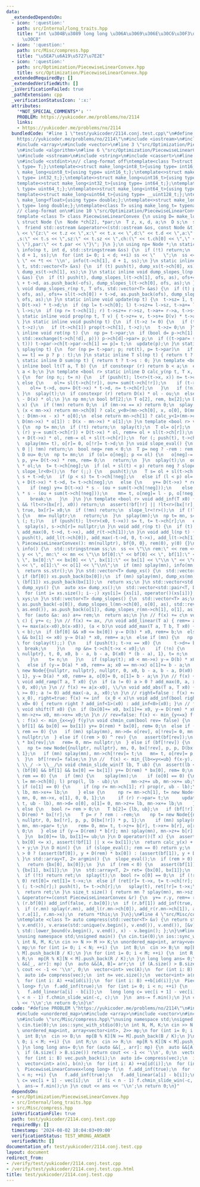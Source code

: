```yaml
---
data:
  _extendedDependsOn:
  - icon: ':question:'
    path: src/Internal/long_traits.hpp
    title: "int \u304B\u3089 long long \u306A\u3069\u306E\u30C6\u30F3\u30D7\u30EC\u30FC\
      \u30C8"
  - icon: ':question:'
    path: src/Misc/compress.hpp
    title: "\u5EA7\u6A19\u5727\u7E2E"
  - icon: ':question:'
    path: src/Optimization/PiecewiseLinearConvex.hpp
    title: src/Optimization/PiecewiseLinearConvex.hpp
  _extendedRequiredBy: []
  _extendedVerifiedWith: []
  _isVerificationFailed: true
  _pathExtension: cpp
  _verificationStatusIcon: ':x:'
  attributes:
    '*NOT_SPECIAL_COMMENTS*': ''
    PROBLEM: https://yukicoder.me/problems/no/2114
    links:
    - https://yukicoder.me/problems/no/2114
  bundledCode: "#line 1 \"test/yukicoder/2114.conj.test.cpp\"\n#define PROBLEM \"\
    https://yukicoder.me/problems/no/2114\"\n#include <iostream>\n#include <unordered_map>\n\
    #include <array>\n#include <vector>\n#line 3 \"src/Optimization/PiecewiseLinearConvex.hpp\"\
    \n#include <algorithm>\n#line 6 \"src/Optimization/PiecewiseLinearConvex.hpp\"\
    \n#include <sstream>\n#include <string>\n#include <cassert>\n#line 2 \"src/Internal/long_traits.hpp\"\
    \n#include <cstdint>\n// clang-format off\ntemplate<class T>struct make_long{using\
    \ type= T;};\ntemplate<>struct make_long<int8_t>{using type= int16_t;};\ntemplate<>struct\
    \ make_long<uint8_t>{using type= uint16_t;};\ntemplate<>struct make_long<int16_t>{using\
    \ type= int32_t;};\ntemplate<>struct make_long<uint16_t>{using type= uint32_t;};\n\
    template<>struct make_long<int32_t>{using type= int64_t;};\ntemplate<>struct make_long<uint32_t>{using\
    \ type= uint64_t;};\ntemplate<>struct make_long<int64_t>{using type= __int128_t;};\n\
    template<>struct make_long<uint64_t>{using type= __uint128_t;};\ntemplate<>struct\
    \ make_long<float>{using type= double;};\ntemplate<>struct make_long<double>{using\
    \ type= long double;};\ntemplate<class T> using make_long_t= typename make_long<T>::type;\n\
    // clang-format on\n#line 10 \"src/Optimization/PiecewiseLinearConvex.hpp\"\n\
    template <class T> class PiecewiseLinearConvex {\n using D= make_long_t<T>;\n\
    \ struct Node {\n  Node *ch[2], *par;\n  T z, x, d, a;\n  D s;\n  size_t sz;\n\
    \  friend std::ostream &operator<<(std::ostream &os, const Node &t) { return os\
    \ << \"{z:\" << t.z << \",x:\" << t.x << \",d:\" << t.d << \",a:\" << t.a << \"\
    ,s:\" << t.s << \",sz:\" << t.sz << \",ch:(\" << t.ch[0] << \",\" << t.ch[1] <<\
    \ \"),par:\" << t.par << \"}\"; }\n };\n using np= Node *;\n static inline void\
    \ info(np t, int d, std::stringstream &ss) {\n  if (!t) return;\n  push(t), info(t->ch[0],\
    \ d + 1, ss);\n  for (int i= 0; i < d; ++i) ss << \"   \";\n  ss << \" \u25A0\
    \ \" << *t << '\\n', info(t->ch[1], d + 1, ss);\n }\n static inline void dump_xs(np\
    \ t, std::vector<T> &xs) {\n  if (t) push(t), dump_xs(t->ch[0], xs), xs.push_back(t->x),\
    \ dump_xs(t->ch[1], xs);\n }\n static inline void dump_slopes_l(np t, T ofs, std::vector<T>\
    \ &as) {\n  if (t) push(t), dump_slopes_l(t->ch[1], ofs, as), ofs+= sl(t->ch[1])\
    \ + t->d, as.push_back(-ofs), dump_slopes_l(t->ch[0], ofs, as);\n }\n static inline\
    \ void dump_slopes_r(np t, T ofs, std::vector<T> &as) {\n  if (t) push(t), dump_slopes_r(t->ch[0],\
    \ ofs, as), ofs+= sl(t->ch[0]) + t->d, as.push_back(ofs), dump_slopes_r(t->ch[1],\
    \ ofs, as);\n }\n static inline void update(np t) {\n  t->sz= 1, t->a= t->d, t->s=\
    \ D(t->x) * t->d;\n  if (np l= t->ch[0]; l) t->sz+= l->sz, t->a+= l->a, t->s+=\
    \ l->s;\n  if (np r= t->ch[1]; r) t->sz+= r->sz, t->a+= r->a, t->s+= r->s;\n }\n\
    \ static inline void prop(np t, T v) { t->z+= v, t->s+= D(v) * t->a, t->x+= v;\
    \ }\n static inline void push(np t) {\n  if (t->z != 0) {\n   if (t->ch[0]) prop(t->ch[0],\
    \ t->z);\n   if (t->ch[1]) prop(t->ch[1], t->z);\n   t->z= 0;\n  }\n }\n static\
    \ inline void rot(np t) {\n  np p= t->par;\n  if (bool d= p->ch[1] == t; (p->ch[d]=\
    \ std::exchange(t->ch[!d], p))) p->ch[d]->par= p;\n  if ((t->par= std::exchange(p->par,\
    \ t))) t->par->ch[t->par->ch[1] == p]= t;\n  update(p);\n }\n static inline void\
    \ splay(np t) {\n  for (np p= t->par; p; rot(t), p= t->par)\n   if (p->par) rot(p->par->ch[p->ch[1]\
    \ == t] == p ? p : t);\n }\n static inline T sl(np t) { return t ? t->a : 0; }\n\
    \ static inline D sum(np t) { return t ? t->s : 0; }\n template <bool r> static\
    \ inline bool lt(T a, T b) {\n  if constexpr (r) return b < a;\n  else return\
    \ a < b;\n }\n template <bool r> static inline D calc_y(np t, T x, T ol, T ou)\
    \ {\n  for (np n;; t= n) {\n   if (push(t); lt<r>(t->x, x)) n= t->ch[!r];\n  \
    \ else {\n    ol+= sl(t->ch[!r]), ou+= sum(t->ch[!r]);\n    if (t->x == x) break;\n\
    \    ol+= t->d, ou+= D(t->x) * t->d, n= t->ch[r];\n   }\n   if (!n) break;\n \
    \ }\n  splay(t);\n  if constexpr (r) return D(x) * ol - ou;\n  else return ou\
    \ - D(x) * ol;\n }\n np mn;\n bool bf[2];\n T o[2], rem, bx[2];\n D y;\n D calc_y(T\
    \ x) {\n  if (!mn) return 0;\n  if (mn->x == x) return 0;\n  splay(mn);\n  if\
    \ (x < mn->x) return mn->ch[0] ? calc_y<0>(mn->ch[0], x, o[0], D(mn->x) * o[0])\
    \ : D(mn->x - x) * o[0];\n  else return mn->ch[1] ? calc_y<1>(mn->ch[1], x, o[1],\
    \ D(mn->x) * o[1]) : D(x - mn->x) * o[1];\n }\n template <bool r> void slope_lr()\
    \ {\n  np t= mn;\n  if (!t) return;\n  splay(t);\n  T ol= o[r];\n  if constexpr\
    \ (r) y-= sum(t->ch[r]) + D(t->x) * ol, rem+= ol + sl(t->ch[r]);\n  else y+= sum(t->ch[r])\
    \ + D(t->x) * ol, rem-= ol + sl(t->ch[r]);\n  for (; push(t), t->ch[r];) t= t->ch[r];\n\
    \  splay(mn= t), o[r]= 0, o[!r]= t->d;\n }\n void slope_eval() {\n  if (rem ==\
    \ 0 || !mn) return;\n  bool neg= rem < 0;\n  T p= neg ? -rem : rem, ol= 0;\n \
    \ D ou= 0;\n  np t= mn;\n  if (ol= o[neg]; p <= ol) {\n   o[neg]-= p, o[!neg]+=\
    \ p, y+= D(t->x) * rem, rem= 0;\n   return;\n  }\n  splay(t);\n  ou+= D(t->x)\
    \ * ol;\n  t= t->ch[neg];\n  if (ol + sl(t) < p) return neg ? slope_lr<1>() :\
    \ slope_lr<0>();\n  for (;;) {\n   push(t);\n   T s= ol + sl(t->ch[!neg]), l=\
    \ s + t->d;\n   if (p < s) t= t->ch[!neg];\n   else if (l < p) ol= l, ou+= sum(t->ch[!neg])\
    \ + D(t->x) * t->d, t= t->ch[neg];\n   else {\n    y+= D(t->x) * rem, rem= 0;\n\
    \    if (neg) y+= D(t->x) * s - (ou + sum(t->ch[!neg]));\n    else y-= D(t->x)\
    \ * s - (ou + sum(t->ch[!neg]));\n    mn= t, o[neg]= l - p, o[!neg]= p - s;\n\
    \    break;\n   }\n  }\n }\n template <bool r> void add_inf(T x0) {\n  if (bf[r]\
    \ && !lt<r>(bx[r], x0)) return;\n  assert(!bf[!r] || !lt<r>(bx[!r], x0));\n  bf[r]=\
    \ true, bx[r]= x0;\n  if (!mn) return;\n  slope_lr<!r>();\n  if (!lt<r>(x0, mn->x))\
    \ {\n   mn= nullptr;\n   return;\n  }\n  splay(mn);\n  np t= mn, s= t;\n  for\
    \ (; t;)\n   if (push(t); lt<r>(x0, t->x)) s= t, t= t->ch[r];\n   else t= t->ch[!r];\n\
    \  splay(s), s->ch[r]= nullptr;\n }\n void add_r(np t) {\n  if (t) push(t), add_r(t->ch[0]),\
    \ add_max(0, t->d, t->x), add_r(t->ch[1]);\n }\n void add_l(np t) {\n  if (t)\
    \ push(t), add_l(t->ch[0]), add_max(-t->d, 0, t->x), add_l(t->ch[1]);\n }\npublic:\n\
    \ PiecewiseLinearConvex(): mn(nullptr), bf{0, 0}, rem(0), y(0) {}\n std::string\
    \ info() {\n  std::stringstream ss;\n  ss << \"\\n rem:\" << rem << \", y:\" <<\
    \ y << \", mn:\" << mn << \"\\n bf[0]:\" << bf[0] << \", bf[1]:\" << bf[1] <<\
    \ \", bx[0]:\" << bx[0] << \", bx[1]:\" << bx[1] << \"\\n \" << \"o[0]:\" << o[0]\
    \ << \", o[1]:\" << o[1] << \"\\n\";\n  if (mn) splay(mn), info(mn, 0, ss);\n\
    \  return ss.str();\n }\n std::vector<T> dump_xs() {\n  std::vector<T> xs;\n \
    \ if (bf[0]) xs.push_back(bx[0]);\n  if (mn) splay(mn), dump_xs(mn, xs);\n  if\
    \ (bf[1]) xs.push_back(bx[1]);\n  return xs;\n }\n std::vector<std::pair<T, D>>\
    \ dump_xys() {\n  auto xs= dump_xs();\n  std::vector<std::pair<T, D>> xys(xs.size());\n\
    \  for (int i= xs.size(); i--;) xys[i]= {xs[i], operator()(xs[i])};\n  return\
    \ xys;\n }\n std::vector<T> dump_slopes() {\n  std::vector<T> as;\n  if (mn) splay(mn),\
    \ as.push_back(-o[0]), dump_slopes_l(mn->ch[0], o[0], as), std::reverse(as.begin(),\
    \ as.end()), as.push_back(o[1]), dump_slopes_r(mn->ch[1], o[1], as);\n  else as.push_back(0);\n\
    \  for (auto &a: as) a+= rem;\n  return as;\n }\n // f(x) += c\n void add_const(D\
    \ c) { y+= c; }\n // f(x) += ax, /\n void add_linear(T a) { rem+= a; }\n //  f(x)\
    \ += max(a(x-x0),b(x-x0)), (a < b)\n void add_max(T a, T b, T x0) {\n  assert(a\
    \ < b);\n  if (bf[0] && x0 <= bx[0]) y-= D(b) * x0, rem+= b;\n  else if (bf[1]\
    \ && bx[1] <= x0) y-= D(a) * x0, rem+= a;\n  else if (mn) {\n   np t= mn;\n  \
    \ for (splay(t);;) {\n    if (push(t); t->x == x0) {\n     t->d+= b - a;\n   \
    \  break;\n    }\n    np &n= t->ch[t->x < x0];\n    if (!n) {\n     n= new Node{{nullptr,\
    \ nullptr}, t, 0, x0, b - a, b - a, D(x0) * (b - a), 1}, t= n;\n     break;\n\
    \    }\n    t= n;\n   }\n   if (splay(t); x0 < mn->x) y-= D(b) * x0, rem+= b;\n\
    \   else if (y-= D(a) * x0, rem+= a; x0 == mn->x) o[1]+= b - a;\n  } else mn=\
    \ new Node{{nullptr, nullptr}, nullptr, 0, x0, b - a, b - a, D(x0) * (b - a),\
    \ 1}, y-= D(a) * x0, rem+= a, o[0]= 0, o[1]= b - a;\n }\n // f(x) +=  max(0, a(x-x0))\n\
    \ void add_ramp(T a, T x0) {\n  if (a != 0) a > 0 ? add_max(0, a, x0) : add_max(a,\
    \ 0, x0);\n }\n // f(x) += a|x-x0|, \\/\n void add_abs(T a, T x0) {\n  if (assert(a\
    \ >= 0); a != 0) add_max(-a, a, x0);\n }\n // right=false : f(x) +=  inf  (x <\
    \ x_0), right=true: f(x) += inf  (x_0 < x)\n void add_inf(bool right= false, T\
    \ x0= 0) { return right ? add_inf<1>(x0) : add_inf<0>(x0); }\n // f(x) <- f(x-x0)\n\
    \ void shift(T x0) {\n  if (bx[0]+= x0, bx[1]+= x0, y-= D(rem) * x0; mn) splay(mn),\
    \ mn->z+= x0, mn->x+= x0;\n }\n // rev=false: f(x) <- min_{y<=x} f(y), rev=true\
    \ : f(x) <- min_{x<=y} f(y)\n void chmin_cum(bool rev= false) {\n  if (bf[0] &&\
    \ bf[1] && bx[0] == bx[1]) y+= D(rem) * bx[0], rem= 0;\n  else if (slope_eval();\
    \ rem == 0) {\n   if (mn) splay(mn), mn->d= o[rev], o[!rev]= 0, mn->ch[!rev]=\
    \ nullptr;\n  } else if ((rem > 0) ^ rev) {\n   assert(bf[rev]);\n   y+= D(rem)\
    \ * bx[rev];\n   rem= 0, mn= nullptr;\n  } else if (bf[!rev]) {\n   T p= std::abs(rem);\n\
    \   np t= new Node{{nullptr, nullptr}, mn, 0, bx[!rev], p, p, D(bx[!rev]) * p,\
    \ 1};\n   if (mn) splay(mn), mn->ch[!rev]= t;\n   mn= t, o[rev]= p, o[!rev]= 0;\n\
    \  }\n  bf[!rev]= false;\n }\n //  f(x) <- min_{lb<=y<=ub} f(x-y). (lb <= ub),\
    \ \\_/ -> \\__/\n void chmin_slide_win(T lb, T ub) {\n  assert(lb <= ub);\n  if\
    \ (bf[0] && bf[1] && bx[0] == bx[1]) y+= D(rem) * bx[0], rem= 0;\n  else if (slope_eval();\
    \ rem == 0) {\n   if (mn) {\n    splay(mn);\n    if (o[0] == 0) {\n     if (np\
    \ l= mn->ch[0]; l) prop(l, lb - ub);\n     mn->z+= ub, mn->x+= ub;\n    } else\
    \ if (o[1] == 0) {\n     if (np r= mn->ch[1]; r) prop(r, ub - lb);\n     mn->z+=\
    \ lb, mn->x+= lb;\n    } else {\n     np r= mn->ch[1], t= new Node{{nullptr, r},\
    \ mn, 0, mn->x, o[1], 0, 0, 1};\n     if (r) r->par= t;\n     update(t), prop(mn->ch[1]=\
    \ t, ub - lb), mn->d= o[0], o[1]= 0, mn->z+= lb, mn->x+= lb;\n    }\n   }\n  }\
    \ else {\n   bool r= rem > 0;\n   T b[2]= {lb, ub};\n   if (bf[!r]) {\n    y+=\
    \ D(rem) * bx[!r];\n    T p= r ? rem : -rem;\n    np t= new Node{{nullptr, nullptr},\
    \ nullptr, 0, bx[!r], p, p, D(bx[!r]) * p, 1};\n    if (mn) splay(mn), t->ch[r]=\
    \ mn, mn->par= t;\n    rem= 0, mn= t, t->z+= b[r], t->x+= b[r], o[r]= p, o[!r]=\
    \ 0;\n   } else if (y-= D(rem) * b[r]; mn) splay(mn), mn->z+= b[r], mn->x+= b[r];\n\
    \  }\n  bx[0]+= lb, bx[1]+= ub;\n }\n D operator()(T x) {\n  assert(!bf[0] ||\
    \ bx[0] <= x), assert(!bf[1] || x <= bx[1]);\n  return calc_y(x) + D(rem) * x\
    \ + y;\n }\n D min() {\n  if (slope_eval(); rem == 0) return y;\n  return rem\
    \ > 0 ? (assert(bf[0]), y + D(rem) * bx[0]) : (assert(bf[1]), y + D(rem) * bx[1]);\n\
    \ }\n std::array<T, 2> argmin() {\n  slope_eval();\n  if (rem > 0) {\n   assert(bf[0]);\n\
    \   return {bx[0], bx[0]};\n  }\n  if (rem < 0) {\n   assert(bf[1]);\n   return\
    \ {bx[1], bx[1]};\n  }\n  std::array<T, 2> ret= {bx[0], bx[1]};\n  np t= mn;\n\
    \  if (!t) return ret;\n  splay(t);\n  bool r= o[0] == 0;\n  if (!r && o[1] !=\
    \ 0) ret[0]= ret[1]= t->x;\n  else if (ret[r]= t->x, t= t->ch[!r]; t) {\n   for\
    \ (; t->ch[r];) push(t), t= t->ch[r];\n   splay(t), ret[!r]= t->x;\n  } else assert(bf[!r]);\n\
    \  return ret;\n }\n size_t size() { return mn ? splay(mn), mn->sz : 0; }\n PiecewiseLinearConvex\
    \ &operator+=(const PiecewiseLinearConvex &r) {\n  y+= r.y, rem+= r.rem;\n  if\
    \ (r.bf[0]) add_inf(false, r.bx[0]);\n  if (r.bf[1]) add_inf(true, r.bx[1]);\n\
    \  if (r.mn) splay(r.mn), add_l(r.mn->ch[0]), add_r(r.mn->ch[1]), add_max(-r.o[0],\
    \ r.o[1], r.mn->x);\n  return *this;\n }\n};\n#line 4 \"src/Misc/compress.hpp\"\
    \ntemplate <class T> auto compress(std::vector<T> &v) {\n return std::sort(v.begin(),\
    \ v.end()), v.erase(std::unique(v.begin(), v.end()), v.end()), [&v](T x) { return\
    \ std::lower_bound(v.begin(), v.end(), x) - v.begin(); };\n}\n#line 8 \"test/yukicoder/2114.conj.test.cpp\"\
    \nusing namespace std;\nsigned main() {\n cin.tie(0);\n ios::sync_with_stdio(0);\n\
    \ int N, M, K;\n cin >> N >> M >> K;\n unordered_map<int, array<vector<int>, 2>>\
    \ mp;\n for (int i= 0; i < N; ++i) {\n  int B;\n  cin >> B;\n  mp[B % K][N >=\
    \ M].push_back(B / K);\n }\n for (int i= 0; i < M; ++i) {\n  int R;\n  cin >>\
    \ R;\n  mp[R % K][N < M].push_back(R / K);\n }\n long long ans= 0;\n for (auto\
    \ &&[_, arr]: mp) {\n  auto &&[A, B]= arr;\n  if (A.size() > B.size()) return\
    \ cout << -1 << '\\n', 0;\n  vector<int> vec(A);\n  for (int i: B) vec.push_back(i);\n\
    \  auto id= compress(vec);\n  int n= vec.size();\n  vector<int> a(n), b(n);\n\
    \  for (int i: A) ++a[id(i)];\n  for (int i: B) ++b[id(i)];\n  PiecewiseLinearConvex<long\
    \ long> f;\n  f.add_inf(true);\n  for (int i= 0; i < n; ++i) {\n   f.add_inf(true);\n\
    \   f.add_linear(a[i] - b[i]);\n   long long c= vec[i + 1] - vec[i];\n   if (i\
    \ < n - 1) f.chmin_slide_win(-c, c);\n  }\n  ans-= f.min();\n }\n cout << ans\
    \ << '\\n';\n return 0;\n}\n"
  code: "#define PROBLEM \"https://yukicoder.me/problems/no/2114\"\n#include <iostream>\n\
    #include <unordered_map>\n#include <array>\n#include <vector>\n#include \"src/Optimization/PiecewiseLinearConvex.hpp\"\
    \n#include \"src/Misc/compress.hpp\"\nusing namespace std;\nsigned main() {\n\
    \ cin.tie(0);\n ios::sync_with_stdio(0);\n int N, M, K;\n cin >> N >> M >> K;\n\
    \ unordered_map<int, array<vector<int>, 2>> mp;\n for (int i= 0; i < N; ++i) {\n\
    \  int B;\n  cin >> B;\n  mp[B % K][N >= M].push_back(B / K);\n }\n for (int i=\
    \ 0; i < M; ++i) {\n  int R;\n  cin >> R;\n  mp[R % K][N < M].push_back(R / K);\n\
    \ }\n long long ans= 0;\n for (auto &&[_, arr]: mp) {\n  auto &&[A, B]= arr;\n\
    \  if (A.size() > B.size()) return cout << -1 << '\\n', 0;\n  vector<int> vec(A);\n\
    \  for (int i: B) vec.push_back(i);\n  auto id= compress(vec);\n  int n= vec.size();\n\
    \  vector<int> a(n), b(n);\n  for (int i: A) ++a[id(i)];\n  for (int i: B) ++b[id(i)];\n\
    \  PiecewiseLinearConvex<long long> f;\n  f.add_inf(true);\n  for (int i= 0; i\
    \ < n; ++i) {\n   f.add_inf(true);\n   f.add_linear(a[i] - b[i]);\n   long long\
    \ c= vec[i + 1] - vec[i];\n   if (i < n - 1) f.chmin_slide_win(-c, c);\n  }\n\
    \  ans-= f.min();\n }\n cout << ans << '\\n';\n return 0;\n}"
  dependsOn:
  - src/Optimization/PiecewiseLinearConvex.hpp
  - src/Internal/long_traits.hpp
  - src/Misc/compress.hpp
  isVerificationFile: true
  path: test/yukicoder/2114.conj.test.cpp
  requiredBy: []
  timestamp: '2024-08-02 10:04:03+09:00'
  verificationStatus: TEST_WRONG_ANSWER
  verifiedWith: []
documentation_of: test/yukicoder/2114.conj.test.cpp
layout: document
redirect_from:
- /verify/test/yukicoder/2114.conj.test.cpp
- /verify/test/yukicoder/2114.conj.test.cpp.html
title: test/yukicoder/2114.conj.test.cpp
---
```

